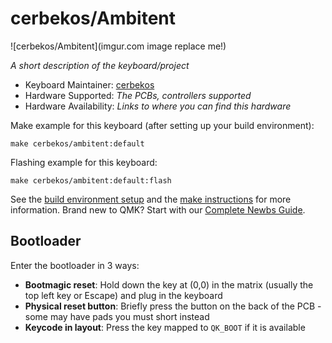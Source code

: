 # cerbekos/Ambitent

![cerbekos/Ambitent](imgur.com image replace me!)

*A short description of the keyboard/project*

* Keyboard Maintainer: [cerbekos](https://github.com/cerbekos)
* Hardware Supported: *The PCBs, controllers supported*
* Hardware Availability: *Links to where you can find this hardware*

Make example for this keyboard (after setting up your build environment):

    make cerbekos/ambitent:default

Flashing example for this keyboard:

    make cerbekos/ambitent:default:flash

See the [build environment setup](https://docs.qmk.fm/#/getting_started_build_tools) and the [make instructions](https://docs.qmk.fm/#/getting_started_make_guide) for more information. Brand new to QMK? Start with our [Complete Newbs Guide](https://docs.qmk.fm/#/newbs).

## Bootloader

Enter the bootloader in 3 ways:

* **Bootmagic reset**: Hold down the key at (0,0) in the matrix (usually the top left key or Escape) and plug in the keyboard
* **Physical reset button**: Briefly press the button on the back of the PCB - some may have pads you must short instead
* **Keycode in layout**: Press the key mapped to `QK_BOOT` if it is available
